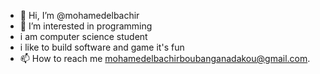 - 👋 Hi, I’m @mohamedelbachir
- 👀 I’m interested in programming
- i am computer science student
- i like to build software and game it's fun
- 📫 How to reach me mohamedelbachirboubanganadakou@gmail.com.

<!---
mohamedelbachir/mohamedelbachir is a ✨ special ✨ repository because its `README.md` (this file) appears on your GitHub profile.
You can click the Preview link to take a look at your changes.
--->
